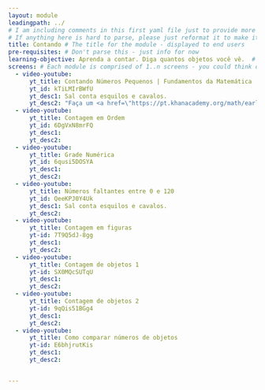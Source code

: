 ```yaml
---
layout: module
leadingpath: ../
# I am including comments in this first yaml file just to provide more context. Please don't parse the comments - just ignore them
# If anything here is hard to parse, please just reformat it to make it easy to parse!
title: Contando # The title for the module - displayed to end users
pre-requisites: # Don't parse this - just info for now
learning-objective: Aprenda a contar. Diga quantos objetos você vê.  # The learning objective is just for curriculum developers so they know the purpose of each course and how to test that it was successful
screens: # Each module is comprised of 1..n screens - you could think of them like slides in keynote containing an image, a video, a poll, or a quiz.
  - video-youtube:
      yt_title: Contando Números Pequenos | Fundamentos da Matemática | Khan Academy
      yt_id: kTiLMIrBWfU
      yt_desc1: Sal conta esquilos e cavalos.
      yt_desc2: "Faça um <a href=\"https://pt.khanacademy.org/math/early-math/cc-early-math-counting-topic/cc-early-math-counting/e/counting-out-1-20-objects?utm_source=AprendaMATBR&utm_medium=Desc&utm_campaign=EarlyMath\">exercício</a> agora mesmo na Khan Academy:"
  - video-youtube:
      yt_title: Contagem em Ordem
      yt_id: 6DgVxN8mrFQ
      yt_desc1:
      yt_desc2:
  - video-youtube:
      yt_title: Grade Numérica
      yt_id: 6qusi5DOSYA
      yt_desc1:
      yt_desc2:
  - video-youtube:
      yt_title: Números faltantes entre 0 e 120
      yt_id: QeeKPJ0Y4Uk
      yt_desc1: Sal conta esquilos e cavalos.
      yt_desc2:
  - video-youtube:
      yt_title: Contagem em figuras
      yt-id: 7T9Q5dJ-8gg
      yt_desc1:
      yt_desc2:
  - video-youtube:
      yt_title: Contagem de objetos 1
      yt-id: SX0MQcSUTqU
      yt_desc1:
      yt_desc2:
  - video-youtube:
      yt_title: Contagem de objetos 2
      yt-id: 9qQis51BGg4  
      yt_desc1:
      yt_desc2:
  - video-youtube:
      yt_title: Como comparar números de objetos
      yt-id: E6bhjrutKis
      yt_desc1:
      yt_desc2:


---
```

